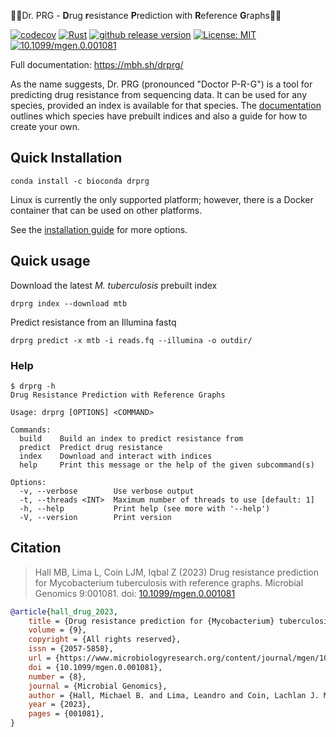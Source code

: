 👩‍⚕Dr. PRG - **D**rug **r**esistance **P**rediction with **R**eference **G**raphs️👨‍⚕️

[![codecov](https://codecov.io/gh/mbhall88/drprg/branch/main/graph/badge.svg?token=2WAA6MZRKK)](https://codecov.io/gh/mbhall88/drprg)
[![Rust](https://github.com/mbhall88/drprg/actions/workflows/rust.yml/badge.svg?branch=main)](https://github.com/mbhall88/drprg/actions/workflows/rust.yml)
[![github release version](https://img.shields.io/github/v/release/mbhall88/drprg)](https://github.com/mbhall88/drprg/releases)
[![License: MIT](https://img.shields.io/badge/License-MIT-yellow.svg)](https://opensource.org/licenses/MIT)
[![10.1099/mgen.0.001081](https://img.shields.io/badge/doi-10.1099%2Fmgen.0.001081-blue)](https://doi.org/10.1099/mgen.0.001081)

Full documentation: <https://mbh.sh/drprg/>

As the name suggests, Dr. PRG (pronounced "Doctor P-R-G") is a tool for predicting drug resistance from sequencing
data. It can be used for any species, provided an index is available for that species.
The [documentation][docs] outlines which species have prebuilt indices and also a guide
for how to create your own.

## Quick Installation

```
conda install -c bioconda drprg
```

Linux is currently the only supported platform; however, there is a Docker container that can be used on other platforms. 

See the [installation guide][install] for more options.

## Quick usage

Download the latest *M. tuberculosis* prebuilt index

```
drprg index --download mtb
```

Predict resistance from an Illumina fastq

```
drprg predict -x mtb -i reads.fq --illumina -o outdir/
```

### Help

```
$ drprg -h
Drug Resistance Prediction with Reference Graphs

Usage: drprg [OPTIONS] <COMMAND>

Commands:
  build    Build an index to predict resistance from
  predict  Predict drug resistance
  index    Download and interact with indices
  help     Print this message or the help of the given subcommand(s)

Options:
  -v, --verbose        Use verbose output
  -t, --threads <INT>  Maximum number of threads to use [default: 1]
  -h, --help           Print help (see more with '--help')
  -V, --version        Print version
```

## Citation

> Hall MB, Lima L, Coin LJM, Iqbal Z (2023) Drug resistance prediction for Mycobacterium tuberculosis with reference graphs. Microbial Genomics 9:001081. doi: [10.1099/mgen.0.001081](https://doi.org/10.1099/mgen.0.001081) 


```bib
@article{hall_drug_2023,
	title = {Drug resistance prediction for {Mycobacterium} tuberculosis with reference graphs},
	volume = {9},
	copyright = {All rights reserved},
	issn = {2057-5858},
	url = {https://www.microbiologyresearch.org/content/journal/mgen/10.1099/mgen.0.001081},
	doi = {10.1099/mgen.0.001081},
	number = {8},
	journal = {Microbial Genomics},
	author = {Hall, Michael B. and Lima, Leandro and Coin, Lachlan J. M. and Iqbal, Zamin},
	year = {2023},
	pages = {001081},
}
```

[docs]: https://mbh.sh/drprg/

[guide]: https://mbh.sh/drprg/guide/build/build.html
[install]: https://mbh.sh/drprg/installation.html
